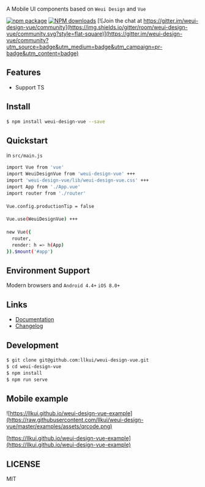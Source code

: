 A Mobile UI components based on `Weui Design` and `Vue`

[![npm package](https://img.shields.io/npm/v/weui-design-vue.svg?style=flat-square)](https://www.npmjs.com/package/weui-design-vue) [![NPM downloads](http://img.shields.io/npm/dm/weui-design-vue.svg?style=flat-square)](http://www.npmtrends.com/weui-design-vue) [![Join the chat at https://gitter.im/weui-design-vue/community](https://img.shields.io/gitter/room/weui-design-vue/community.svg?style=flat-square)](https://gitter.im/weui-design-vue/community?utm_source=badge&utm_medium=badge&utm_campaign=pr-badge&utm_content=badge)

## Features
- Support TS

## Install

```bash
$ npm install weui-design-vue --save
```

## Quickstart

in `src/main.js`

```bash
import Vue from 'vue'
import WeuiDesignVue from 'weui-design-vue' +++
import 'weui-design-vue/lib/weui-design-vue.css' +++
import App from './App.vue'
import router from './router'

Vue.config.productionTip = false

Vue.use(WeuiDesignVue) +++

new Vue({
  router,
  render: h => h(App)
}).$mount('#app')
```

## Environment Support

Modern browsers and `Android 4.4+` `iOS 8.0+`

## Links

- [Documentation](https://llkui.github.io/weui-design-vue/#/introduce)
- [Changelog](https://llkui.github.io/weui-design-vue/#/changelog)

## Development

```bash
$ git clone git@github.com:llkui/weui-design-vue.git
$ cd weui-design-vue
$ npm install
$ npm run serve
```

## Mobile example

![https://llkui.github.io/weui-design-vue-example](https://raw.githubusercontent.com/llkui/weui-design-vue/master/examples/assets/qrcode.png)

[https://llkui.github.io/weui-design-vue-example](https://llkui.github.io/weui-design-vue-example)

## LICENSE

MIT